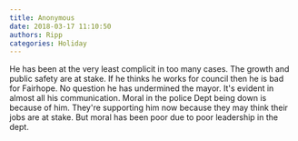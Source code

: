 ```yaml
---
title: Anonymous
date: 2018-03-17 11:10:50
authors: Ripp
categories: Holiday
---
```


 He has been at the very least complicit in too many cases. The growth and public safety are at stake. If he thinks he works for council then he is bad for Fairhope. No question he has undermined the mayor. It's evident in almost all his communication. 
Moral in the police Dept being down is because of him. They're supporting him now because they may think their jobs are at stake. But moral has been poor due to poor leadership in the dept.